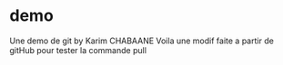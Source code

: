 # demo
Une demo de git by Karim CHABAANE
Voila une modif faite a partir de gitHub pour tester la commande pull
